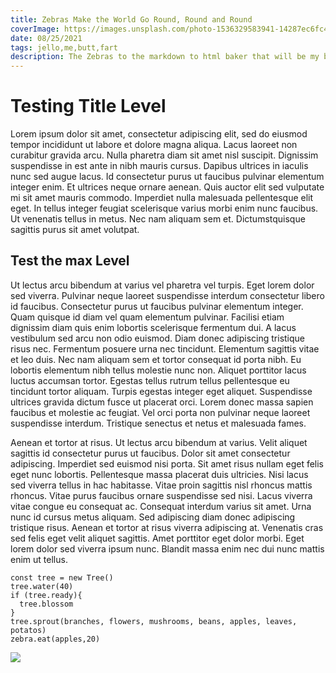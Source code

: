 ```yaml
---
title: Zebras Make the World Go Round, Round and Round
coverImage: https://images.unsplash.com/photo-1536329583941-14287ec6fc4e?ixid=MnwxMjA3fDF8MHxwaG90by1wYWdlfHx8fGVufDB8fHx8&ixlib=rb-1.2.1&auto=format&fit=crop&w=800&q=80
date: 08/25/2021
tags: jello,me,butt,fart
description: The Zebras to the markdown to html baker that will be my blog app.
---
```


# Testing Title Level

Lorem ipsum dolor sit amet, consectetur adipiscing elit, sed do eiusmod tempor incididunt ut labore et dolore magna aliqua. Lacus laoreet non curabitur gravida arcu. Nulla pharetra diam sit amet nisl suscipit. Dignissim suspendisse in est ante in nibh mauris cursus. Dapibus ultrices in iaculis nunc sed augue lacus. Id consectetur purus ut faucibus pulvinar elementum integer enim. Et ultrices neque ornare aenean. Quis auctor elit sed vulputate mi sit amet mauris commodo. Imperdiet nulla malesuada pellentesque elit eget. In tellus integer feugiat scelerisque varius morbi enim nunc faucibus. Ut venenatis tellus in metus. Nec nam aliquam sem et. Dictumstquisque sagittis purus sit amet volutpat.

## Test the max Level

Ut lectus arcu bibendum at varius vel pharetra vel turpis. Eget lorem dolor sed viverra. Pulvinar neque laoreet suspendisse interdum consectetur libero id faucibus. Consectetur purus ut faucibus pulvinar elementum integer. Quam quisque id diam vel quam elementum pulvinar. Facilisi etiam dignissim diam quis enim lobortis scelerisque fermentum dui. A lacus vestibulum sed arcu non odio euismod. Diam donec adipiscing tristique risus nec. Fermentum posuere urna nec tincidunt. Elementum sagittis vitae et leo duis. Nec nam aliquam sem et tortor consequat id porta nibh. Eu lobortis elementum nibh tellus molestie nunc non. Aliquet porttitor lacus luctus accumsan tortor. Egestas tellus rutrum tellus pellentesque eu tincidunt tortor aliquam. Turpis egestas integer eget aliquet. Suspendisse ultrices gravida dictum fusce ut placerat orci. Lorem donec massa sapien faucibus et molestie ac feugiat. Vel orci porta non pulvinar neque laoreet suspendisse interdum. Tristique senectus et netus et malesuada fames.

Aenean et tortor at risus. Ut lectus arcu bibendum at varius. Velit aliquet sagittis id consectetur purus ut faucibus. Dolor sit amet consectetur adipiscing. Imperdiet sed euismod nisi porta. Sit amet risus nullam eget felis eget nunc lobortis. Pellentesque massa placerat duis ultricies. Nisi lacus sed viverra tellus in hac habitasse. Vitae proin sagittis nisl rhoncus mattis rhoncus. Vitae purus faucibus ornare suspendisse sed nisi. Lacus viverra vitae congue eu consequat ac. Consequat interdum varius sit amet. Urna nunc id cursus metus aliquam. Sed adipiscing diam donec adipiscing tristique risus. Aenean et tortor at risus viverra adipiscing at. Venenatis cras sed felis eget velit aliquet sagittis. Amet porttitor eget dolor morbi. Eget lorem dolor sed viverra ipsum nunc. Blandit massa enim nec dui nunc mattis enim ut tellus.

```
const tree = new Tree()
tree.water(40)
if (tree.ready){
  tree.blossom
}
tree.sprout(branches, flowers, mushrooms, beans, apples, leaves, potatos)
zebra.eat(apples,20)
```
<img src="https://media.giphy.com/media/vFKqnCdLPNOKc/giphy.gif" />